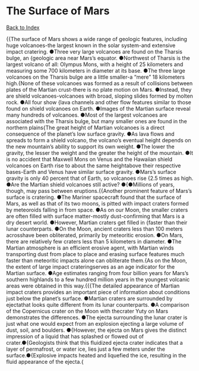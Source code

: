 # The Surface of Mars
[Back to Index](https://github.com/windows10010/tpoExtractor/blog/master/README.md)

{{The surface of Mars shows a wide range of geologic features, including huge volcanoes-the largest known in the solar system-and extensive impact cratering. ●Three very large volcanoes are found on the Tharsis bulge, an {geologic area near Mars’s equator. ●Northwest of Tharsis is the largest volcano of all: Olympus Mons, with a height of 25 kilometers and measuring some 700 kilometers in diameter at its base. ●The three large volcanoes on the Tharsis bulge are a little smaller-a “mere” 18 kilometers high.{None of these volcanoes was formed as a result of collisions between plates of the Martian crust-there is no plate motion on Mars. ●Instead, they are shield volcanoes-volcanoes with broad, sloping slides formed by molten rock. ●All four show {lava channels and other flow features similar to those found on shield volcanoes on Earth. ●Images of the Martian surface reveal many hundreds of volcanoes. ●Most of the largest volcanoes are associated with the Tharsis bulge, but many smaller ones are found in the northern plains{The great height of Martian volcanoes is a direct consequence of the planet’s low surface gravity. ●As lava flows and spreads to form a shield volcano, the volcano’s eventual height depends on the new mountain’s ability to support its own weight. ●The lower the gravity, the lesser the weight and the greater the height of the mountain. ●It is no accident that Maxwell Mons on Venus and the Hawaiian shield volcanoes on Earth rise to about the same heightabove their respective bases-Earth and Venus have similar surface gravity. ●Mars’s surface gravity is only 40 percent that of Earth, so volcanoes rise {2.5 times as high. ●Are the Martian shield volcanoes still active? ●{●Millions of years, though, may pass between eruptions.{{Another prominent feature of Mars’s surface is cratering. ●The Mariner spacecraft found that the surface of Mars, as well as that of its two moons, is pitted with impact craters formed by meteoroids falling in from space. ●As on our Moon, the smaller craters are often filled with surface matter-mostly dust-confirming that Mars is a dry desert world. ●However, Martian craters get filled in {faster than their lunar counterparts. ●On the Moon, ancient craters less than 100 meters acrosshave been obliterated, primarily by meteoritic erosion. ●On Mars, there are relatively few craters less than 5 kilometers in diameter. ●The Martian atmosphere is an efficient erosive agent, with Martian winds transporting dust from place to place and erasing surface features much faster than meteoritic impacts alone can obliterate them.{As on the Moon, the extent of large impact crateringserves as an age indicator for the Martian surface. ●Age estimates ranging from four billion years for Mars’s southern highlands to a few hundred million years in the youngest volcanic areas were obtained in this way.{{{The detailed appearance of Martian impact craters provides an important piece of information about conditions just below the planet’s surface. ●Martian craters are surrounded 
by ejectathat looks quite different from its lunar counterparts. ●A comparison of the Copernicus crater on the Moon with thecrater Yuty on Mars demonstrates the differences. ●The ejecta surrounding the lunar crater is just what one would expect from an explosion ejecting a large volume of dust, soil, and boulders.
●{However, the ejecta on Mars gives the distinct impression of a liquid that has splashed or flowed out of crater.●{Geologists think that this fluidized ejecta crater indicates that a layer 
of permafrost, or water ice, lies just a few meters under the surface.●{Explosive impacts heated and liquefied the ice, resulting in the fluid appearance of the ejecta.{